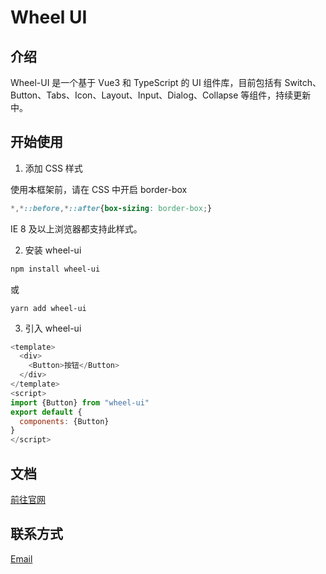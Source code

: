 # Wheel UI

## 介绍

Wheel-UI 是一个基于 Vue3 和 TypeScript 的 UI 组件库，目前包括有 Switch、Button、Tabs、Icon、Layout、Input、Dialog、Collapse 等组件，持续更新中。

## 开始使用

1. 添加 CSS 样式

使用本框架前，请在 CSS 中开启 border-box

```css
*,*::before,*::after{box-sizing: border-box;}
```

IE 8 及以上浏览器都支持此样式。

2. 安装 wheel-ui

```bash
npm install wheel-ui
```

或

```
yarn add wheel-ui
```

3. 引入 wheel-ui

```js
<template>
  <div>
    <Button>按钮</Button>
  </div>
</template>
<script>
import {Button} from "wheel-ui"
export default {
  components: {Button}
}
</script>
```
## 文档

[前往官网](https://bingoxuhao.gitee.io/wheel-ui-website)

## 联系方式

<a href='mailto:bingoxuhao@gmail.com'>Email</a>
